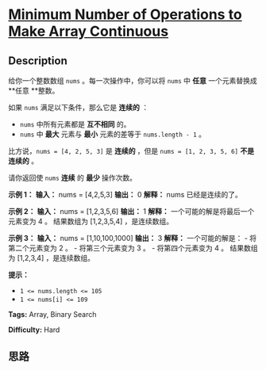# [Minimum Number of Operations to Make Array Continuous][title]

## Description

给你一个整数数组 `nums` 。每一次操作中，你可以将 `nums` 中  **任意**  一个元素替换成 **任意  **整数。

如果 `nums` 满足以下条件，那么它是 **连续的**  ：

  * `nums` 中所有元素都是 **互不相同**  的。
  * `nums` 中 **最大**  元素与  **最小**  元素的差等于 `nums.length - 1` 。

比方说，`nums = [4, 2, 5, 3]` 是 **连续的**  ，但是 `nums = [1, 2, 3, 5, 6]` **不是连续的**  。

请你返回使 `nums`  **连续**  的 **最少**  操作次数。



**示例 1：**
            **输入：** nums = [4,2,5,3]    **输出：** 0    **解释：** nums 已经是连续的了。    

**示例 2：**
            **输入：** nums = [1,2,3,5,6]    **输出：** 1    **解释：** 一个可能的解是将最后一个元素变为 4 。    结果数组为 [1,2,3,5,4] ，是连续数组。    

**示例 3：**
            **输入：** nums = [1,10,100,1000]    **输出：** 3    **解释：** 一个可能的解是：    - 将第二个元素变为 2 。    - 将第三个元素变为 3 。    - 将第四个元素变为 4 。    结果数组为 [1,2,3,4] ，是连续数组。    



**提示：**

  * `1 <= nums.length <= 105`
  * `1 <= nums[i] <= 109`


**Tags:** Array, Binary Search

**Difficulty:** Hard

## 思路

[title]: https://leetcode-cn.com/problems/minimum-number-of-operations-to-make-array-continuous
